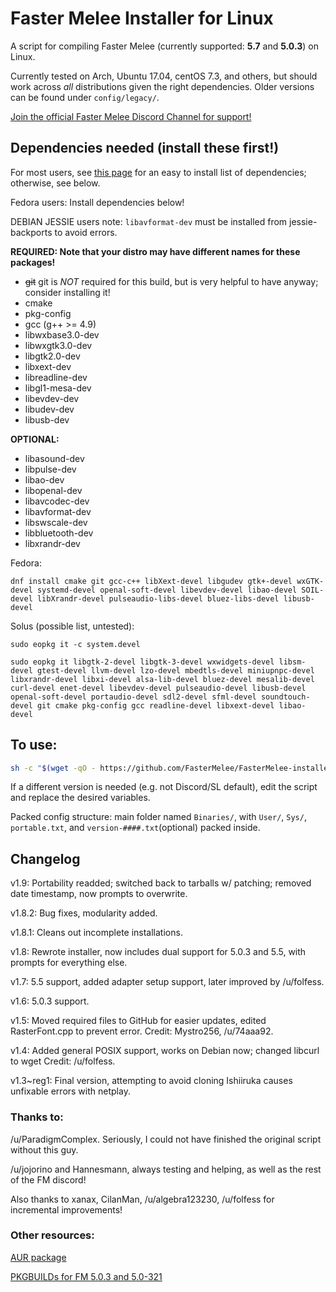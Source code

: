 # Faster Melee Installer for Linux

A script for compiling Faster Melee (currently supported: **5.7** and **5.0.3**) on Linux.

Currently tested on Arch, Ubuntu 17.04, centOS 7.3, and others, but should work across *all* distributions given the right dependencies. Older versions can be found under `config/legacy/`.

[Join the official Faster Melee Discord Channel for support!](https://discord.gg/h6C4tCj)

## Dependencies needed (install these first!)
For most users, see [this page](https://wiki.dolphin-emu.org/index.php?title=Building_Dolphin_on_Linux) for an easy to install list of dependencies; otherwise, see below.

Fedora users: Install dependencies below!

DEBIAN JESSIE users note: `libavformat-dev` must be installed from jessie-backports to avoid errors.

**REQUIRED: Note that your distro may have different names for these packages!**
* ~~git~~ git is *NOT* required for this build, but is very helpful to have anyway; consider installing it!
* cmake
* pkg-config
* gcc (g++ >= 4.9)
* libwxbase3.0-dev
* libwxgtk3.0-dev
* libgtk2.0-dev
* libxext-dev
* libreadline-dev
* libgl1-mesa-dev
* libevdev-dev
* libudev-dev
* libusb-dev

**OPTIONAL:**
* libasound-dev
* libpulse-dev
* libao-dev
* libopenal-dev
* libavcodec-dev
* libavformat-dev
* libswscale-dev
* libbluetooth-dev
* libxrandr-dev

Fedora:

`dnf install cmake git gcc-c++ libXext-devel libgudev gtk+-devel wxGTK-devel systemd-devel openal-soft-devel libevdev-devel libao-devel SOIL-devel libXrandr-devel pulseaudio-libs-devel bluez-libs-devel libusb-devel`

Solus (possible list, untested):

`sudo eopkg it -c system.devel`

`sudo eopkg it libgtk-2-devel libgtk-3-devel wxwidgets-devel libsm-devel gtest-devel llvm-devel lzo-devel mbedtls-devel miniupnpc-devel libxrandr-devel libxi-devel alsa-lib-devel bluez-devel mesalib-devel curl-devel enet-devel libevdev-devel pulseaudio-devel libusb-devel openal-soft-devel portaudio-devel sdl2-devel sfml-devel soundtouch-devel git cmake pkg-config gcc readline-devel libxext-devel libao-devel`


## To use:

```sh
sh -c "$(wget -qO - https://github.com/FasterMelee/FasterMelee-installer/raw/master/setup)"
```

If a different version is needed (e.g. not Discord/SL default), edit the script and replace the desired variables.

Packed config structure: main folder named `Binaries/`, with  `User/`, `Sys/`, `portable.txt`, and `version-####.txt`(optional) packed inside.

## Changelog

v1.9: Portability readded; switched back to tarballs w/ patching; removed date timestamp, now prompts to overwrite.

v1.8.2: Bug fixes, modularity added.

v1.8.1: Cleans out incomplete installations.

v1.8: Rewrote installer, now includes dual support for 5.0.3 and 5.5, with prompts for everything else.

v1.7: 5.5 support, added adapter setup support, later improved by /u/folfess.

v1.6: 5.0.3 support.

v1.5: Moved required files to GitHub for easier updates, edited RasterFont.cpp to prevent error. Credit: Mystro256, /u/74aaa92.

v1.4: Added general POSIX support, works on Debian now; changed libcurl to wget Credit: /u/folfess.

v1.3~reg1: Final version, attempting to avoid cloning Ishiiruka causes unfixable errors with netplay.


### Thanks to:
/u/ParadigmComplex. Seriously, I could not have finished the original script without this guy.

/u/jojorino and Hannesmann, always testing and helping, as well as the rest of the FM discord!

Also thanks to xanax, CilanMan, /u/algebra123230, /u/folfess for incremental improvements!

### Other resources:

[AUR package](https://aur.archlinux.org/packages/dolphin-emu-faster-melee/)

[PKGBUILDs for FM 5.0.3 and 5.0-321](https://github.com/ccl2of4/dolphin-emu-PKGBUILDs)
